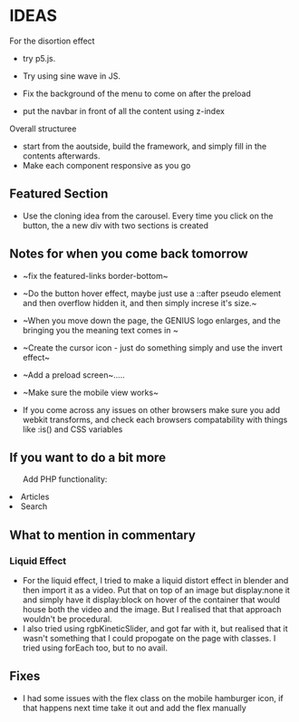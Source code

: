 # IDEAS

For the disortion effect 
- try p5.js. 
- Try using sine wave in JS.

- Fix the background of the menu to come on after the preload
- put the navbar in front of all the content using z-index

Overall structuree
- start from the aoutside, build the framework, and simply fill in the contents afterwards. 
- Make each component responsive as you go 

## Featured Section 
- Use the cloning idea from the carousel. Every time you click on the button, the a new div with two sections is created

## Notes for when you come back tomorrow
- ~fix the featured-links border-bottom~
- ~Do the button hover effect, maybe just use a ::after pseudo element and then overflow hidden it, and then simply increse it's size.~
- ~When you move down the page, the GENIUS logo enlarges, and the bringing you the meaning text comes in ~ 
- ~Create the cursor icon - just do something simply and use the invert effect~
- ~Add a preload screen~.....
- ~Make sure the mobile view works~

- If you come across any issues on other browsers make sure you add webkit transforms, and check each browsers compatability with things like :is() and CSS variables

## If you want to do a bit more
<ul>Add PHP functionality:</ul> 
<li>Articles</li> 
<li>Search</li>

## What to mention in commentary
### Liquid Effect
- For the liquid effect, I tried to make a liquid distort effect in blender and then import it as a video. Put that on top of an image but display:none it and simply have it display:block on hover of the container that would house both the video and the image. But I realised that that approach wouldn't be procedural. 
- I also tried using rgbKineticSlider, and got far with it, but realised that it wasn't something that I could propogate on the page with classes. I tried using forEach too, but to no avail. 

## Fixes 
- I had some issues with the flex class on the mobile hamburger icon, if that happens next time take it out and add the flex manually
